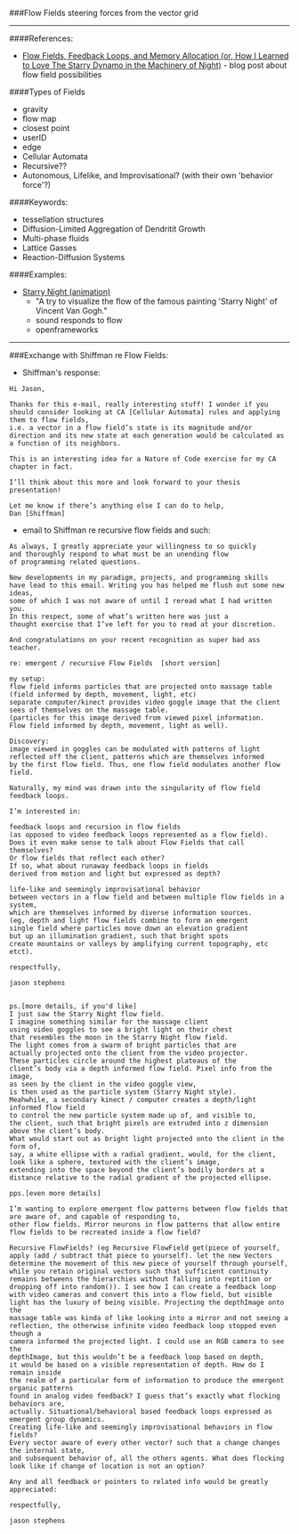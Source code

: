 ###Flow Fields
steering forces from the vector grid

________________

####References:
- [Flow Fields, Feedback Loops, and Memory Allocation (or, How I Learned to Love The Starry Dynamo in the Machinery of Night)](http://itp.nyu.edu/~js5346/jayblog/2012/04/27/flow-fields-feedback-loops-and-memory-allocation-or-how-i-learned-to-love-the-starry-dynamo-in-the-machinery-of-night/) - blog post about flow field possibilities

####Types of Fields
- gravity
- flow map
- closest point
- userID
- edge
- Cellular Automata
- Recursive??
- Autonomous, Lifelike, and Improvisational? (with their own 'behavior force'?)

####Keywords:
- tessellation structures
- Diffusion-Limited Aggregation of Dendritit Growth
- Multi-phase fluids
- Lattice Gasses 
- Reaction-Diffusion Systems

####Examples:
- [Starry Night (animation)](https://www.youtube.com/watch?v=Bm9YvhBUmc4)
  - "A try to visualize the flow of the famous painting 'Starry Night' of Vincent Van Gogh."
  - sound responds to flow
  - openframeworks

________________________

###Exchange with Shiffman re Flow Fields:
- Shiffman's response:

```text
Hi Jason,

Thanks for this e-mail, really interesting stuff! I wonder if you
should consider looking at CA [Cellular Automata] rules and applying them to flow fields,
i.e. a vector in a flow field’s state is its magnitude and/or
direction and its new state at each generation would be calculated as
a function of its neighbors.

This is an interesting idea for a Nature of Code exercise for my CA
chapter in fact.

I’ll think about this more and look forward to your thesis presentation!

Let me know if there’s anything else I can do to help,
Dan [Shiffman] 
```

- email to Shiffman re recursive flow fields and such:

>

```text
As always, I greatly appreciate your willingness to so quickly 
and thoroughly respond to what must be an unending flow
of programming related questions.  

New developments in my paradigm, projects, and programming skills 
have lead to this email. Writing you has helped me flush out some new ideas, 
some of which I was not aware of until I reread what I had written you. 
In this respect, some of what’s written here was just a 
thought exercise that I’ve left for you to read at your discretion.  

And congratulations on your recent recognition as super bad ass teacher.  

re: emergent / recursive Flow Fields  [short version]

my setup:
flow field informs particles that are projected onto massage table 
(field informed by depth, movement, light, etc)
separate computer/kinect provides video goggle image that the client 
sees of themselves on the massage table. 
(particles for this image derived from viewed pixel information. 
Flow field informed by depth, movement, light as well). 

Discovery: 
image viewed in goggles can be modulated with patterns of light 
reflected off the client, patterns which are themselves informed 
by the first flow field. Thus, one flow field modulates another flow field.

Naturally, my mind was drawn into the singularity of flow field feedback loops.

I’m interested in:

feedback loops and recursion in flow fields 
(as opposed to video feedback loops represented as a flow field). 
Does it even make sense to talk about Flow Fields that call themselves? 
Or flow fields that reflect each other? 
If so, what about runaway feedback loops in fields 
derived from motion and light but expressed as depth?

life-like and seemingly improvisational behavior 
between vectors in a flow field and between multiple flow fields in a system, 
which are themselves informed by diverse information sources. 
(eg, depth and light flow fields combine to form an emergent 
single field where particles move down an elevation gradient 
but up an illumination gradient, such that bright spots 
create mountains or valleys by amplifying current topography, etc etct).

respectfully,

jason stephens
```

```text

ps.[more details, if you'd like]
I just saw the Starry Night flow field. 
I imagine something similar for the massage client 
using video goggles to see a bright light on their chest 
that resembles the moon in the Starry Night flow field. 
The light comes from a swarm of bright particles that are 
actually projected onto the client from the video projector. 
These particles circle around the highest plateaus of the 
client’s body via a depth informed flow field. Pixel info from the image, 
as seen by the client in the video goggle view, 
is then used as the particle system (Starry Night style). 
Meahwhile, a secondary kinect / computer creates a depth/light informed flow field 
to control the new particle system made up of, and visible to, 
the client, such that bright pixels are extruded into z dimension above the client’s body. 
What would start out as bright light projected onto the client in the form of, 
say, a white ellipse with a radial gradient, would, for the client, 
look like a sphere, textured with the client’s image, 
extending into the space beyond the client’s bodily borders at a 
distance relative to the radial gradient of the projected ellipse.

pps.[even more details]

I’m wanting to explore emergent flow patterns between flow fields that are aware of, and capable of responding to, 
other flow fields. Mirror neurons in flow patterns that allow entire flow fields to be recreated inside a flow field?

Recursive FlowFields? (eg Recursive FlowField get(piece of yourself, 
apply (add / subtract that piece to yourself). let the new Vectors 
determine the movement of this new piece of yourself through yourself, 
while you retain original vectors such that sufficient continuity 
remains betweens the hierarchies without falling into reptition or 
dropping off into random()). I see how I can create a feedback loop 
with video cameras and convert this into a flow field, but visible 
light has the luxury of being visible. Projecting the depthImage onto the 
massage table was kinda of like looking into a mirror and not seeing a 
reflection, the otherwise infinite video feedback loop stopped even though a 
camera informed the projected light. I could use an RGB camera to see the 
depthImage, but this wouldn’t be a feedback loop based on depth, 
it would be based on a visible representation of depth. How do I remain inside
the realm of a particular form of information to produce the emergent organic patterns
found in analog video feedback? I guess that’s exactly what flocking behaviors are, 
actually. Situational/behavioral based feedback loops expressed as emergent group dynamics. 
Creating life-like and seemingly improvisational behaviors in flow fields? 
Every vector aware of every other vector? such that a change changes the internal state, 
and subsequent behavior of, all the others agents. What does flocking
look like if change of location is not an option?

Any and all feedback or pointers to related info would be greatly appreciated:

respectfully,

jason stephens   
```

